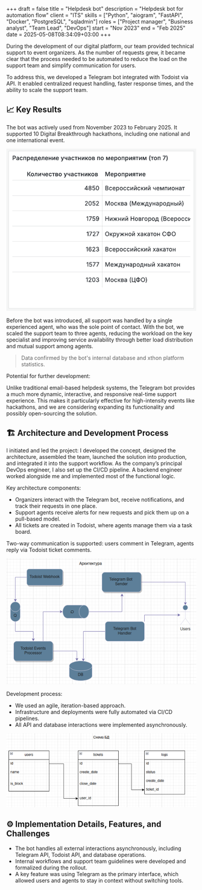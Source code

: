 +++ 
draft        = false
title        = "Helpdesk bot"
description  = "Helpdesk bot for automation flow"
client       = "ITS"
skills = ["Python", "aiogram", "FastAPI", "Docker", "PostgreSQL", "sqladmin"]
roles        = ["Project manager", "Business analyst", "Team Lead", "DevOps"]
start        = "Nov 2023"
end          = "Feb 2025"
date         = 2025-05-08T08:34:09+03:00
+++

During the development of our digital platform, our team provided technical support to event organizers. As the number of requests grew, it became clear that the process needed to be automated to reduce the load on the support team and simplify communication for users.

To address this, we developed a Telegram bot integrated with Todoist via API. It enabled centralized request handling, faster response times, and the ability to scale the support team.

## 📈 Key Results
The bot was actively used from November 2023 to February 2025. It supported 10 Digital Breakthrough hackathons, including one national and one international event.

![Number attendees on events](img/number-attendees.png)

Before the bot was introduced, all support was handled by a single experienced agent, who was the sole point of contact. With the bot, we scaled the support team to three agents, reducing the workload on the key specialist and improving service availability through better load distribution and mutual support among agents.

> Data confirmed by the bot's internal database and xthon platform statistics.

Potential for further development:

Unlike traditional email-based helpdesk systems, the Telegram bot provides a much more dynamic, interactive, and responsive real-time support experience. This makes it particularly effective for high-intensity events like hackathons, and we are considering expanding its functionality and possibly open-sourcing the solution.

## 🏗 Architecture and Development Process
I initiated and led the project: I developed the concept, designed the architecture, assembled the team, launched the solution into production, and integrated it into the support workflow. As the company’s principal DevOps engineer, I also set up the CI/CD pipeline. A backend engineer worked alongside me and implemented most of the functional logic.

Key architecture components:
- Organizers interact with the Telegram bot, receive notifications, and track their requests in one place.
- Support agents receive alerts for new requests and pick them up on a pull-based model.
- All tickets are created in Todoist, where agents manage them via a task board.

Two-way communication is supported: users comment in Telegram, agents reply via Todoist ticket comments.

![Architecture diagram](img/architecture.png)

Development process:
- We used an agile, iteration-based approach.
- Infrastructure and deployments were fully automated via CI/CD pipelines.
- All API and database interactions were implemented asynchronously.

![DB schema](img/schema_db.png)

## ⚙️ Implementation Details, Features, and Challenges
- The bot handles all external interactions asynchronously, including Telegram API, Todoist API, and database operations.
- Internal workflows and support team guidelines were developed and formalized during the rollout.
- A key feature was using Telegram as the primary interface, which allowed users and agents to stay in context without switching tools.